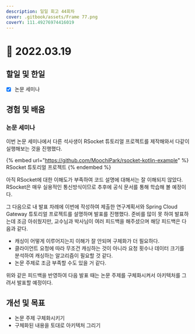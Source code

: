 ```yaml
---
description: 일일 회고 44회차
cover: .gitbook/assets/Frame 77.png
coverY: 111.49276974416019
---
```


# 🙂 2022.03.19

## 할일 및 한일

* [x] 논문 세미나

## 경험 및 배움

### 논문 세미나

이번 논문 세미나에서 다른 석사생이 RSocket 튜토리얼 프로젝트를 제작해와서 다같이 실행해보는 것을 진행했다.

{% embed url="https://github.com/MoochiPark/rsocket-kotlin-example" %}
RSocket 튜토리얼 프로젝트
{% endembed %}

아직 RSocket에 대한 이해도가 부족하여 코드 설명에 대해서는 잘 이해되지 않았다. RSocket은 매우 실용적인 통신방식이므로 추후에 공식 문서를 통해 학습해 볼 예정이다.



그 다음으로 내 발표 차례에 이번에 작성하여 제출한 연구계획서와 Spring Cloud Gateway 튜토리얼 프로젝트를 설명하며 발표를 진행했다. 준비를 많이 못 하여 발표하는데 조금 아쉬웠지만, 교수님과 박사님이 여러 피드백을 해주셨으며 해당 피드백은 다음과 같다.

* 캐싱이 어떻게 이루어지는지 이해가 잘 안되며 구체화가 더 필요하다.
* 클라이언트 요청에 따라 무조건 캐싱하는 것이 아니라 요청 횟수나 데이터 크기를 분석하여 캐싱하는 알고리즘이 필요할 것 같다.
* 논문 주제로 조금 부족할 수도 있을 거 같다.

위와 같은 피드백을 반영하여 다음 발표 때는 논문 주제를 구체화시켜서 아키텍처를 그려서 발표할 예정이다.

## 개선 및 목표

* 논문 주제 구체화시키기
* 구체화된 내용을 토대로 아키텍처 그리기
